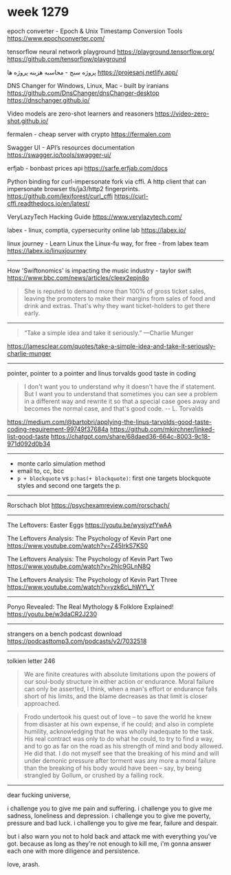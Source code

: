 # week 1279
epoch converter - Epoch & Unix Timestamp Conversion Tools
https://www.epochconverter.com/

tensorflow neural network playground
https://playground.tensorflow.org/
https://github.com/tensorflow/playground

پروژه سنج - محاسبه هزینه پروژه ها
https://projesanj.netlify.app/

DNS Changer for Windows, Linux, Mac - built by iranians
https://github.com/DnsChanger/dnsChanger-desktop
https://dnschanger.github.io/

Video models are zero-shot learners and reasoners
https://video-zero-shot.github.io/

fermalen - cheap server with crypto
https://fermalen.com

Swagger UI - API’s resources documentation
https://swagger.io/tools/swagger-ui/

erfjab - bonbast prices api
https://sarfe.erfjab.com/docs

Python binding for curl-impersonate fork via cffi. A http client that can impersonate browser tls/ja3/http2 fingerprints.
https://github.com/lexiforest/curl_cffi
https://curl-cffi.readthedocs.io/en/latest/

VeryLazyTech Hacking Guide
https://www.verylazytech.com/

labex - linux, comptia, cypersecurity online lab
https://labex.io/

linux journey - Learn Linux the Linux-fu way, for free - from labex team
https://labex.io/linuxjourney

---

How 'Swiftonomics' is impacting the music industry - taylor swift
https://www.bbc.com/news/articles/cleex2epjn8o
> She is reputed to demand more than 100% of gross ticket sales, leaving the promoters to make their margins from sales of food and drink and extras. That's why they want ticket-holders to get there early.

---

> “Take a simple idea and take it seriously.” —Charlie Munger

https://jamesclear.com/quotes/take-a-simple-idea-and-take-it-seriously-charlie-munger

---

pointer, pointer to a pointer and linus torvalds good taste in coding

> I don't want you to understand why it doesn't have the if statement. But I want you to understand that sometimes you can see a problem in a different way and rewrite it so that a special case goes away and becomes the normal case, and that's good code. -- L. Torvalds

https://medium.com/@bartobri/applying-the-linus-tarvolds-good-taste-coding-requirement-99749f37684a
https://github.com/mkirchner/linked-list-good-taste
https://chatgpt.com/share/68daed36-664c-8003-9c18-971d092d0b34

---

- monte carlo simulation method
- email to, cc, bcc
- `p + blockquote` vs `p:has(+ blockquote)`: first one targets blockquote styles and second one targets the p.

---

Rorschach blot
https://psychexamreview.com/rorschach/

---

The Leftovers: Easter Eggs
https://youtu.be/wysjyzfYwAA

The Leftovers Analysis: The Psychology of Kevin Part one
https://www.youtube.com/watch?v=Z45IrkS7KS0

The Leftovers Analysis: The Psychology of Kevin Part Two
https://www.youtube.com/watch?v=2hlc9GLnN8Q

The Leftovers Analysis: The Psychology of Kevin Part Three
https://www.youtube.com/watch?v=yzk6c\_hWY\_Y

---

Ponyo Revealed: The Real Mythology & Folklore Explained!
https://youtu.be/w3daCR2J230

---

strangers on a bench podcast download
https://podcasttomp3.com/podcasts/v2/7032518

---

tolkien letter 246

> We are finite creatures with absolute limitations upon the powers of our soul-body structure in either action or endurance. Moral failure can only be asserted, I think, when a man's effort or endurance falls short of his limits, and the blame decreases as that limit is closer approached.

> Frodo undertook his quest out of love – to save the world he knew from disaster at his own expense, if he could; and also in complete humility, acknowledging that he was wholly inadequate to the task. His real contract was only to do what he could, to try to find a way, and to go as far on the road as his strength of mind and body allowed. He did that. I do not myself see that the breaking of his mind and will under demonic pressure after torment was any more a moral failure than the breaking of his body would have been – say, by being strangled by Gollum, or crushed by a falling rock.

---

dear fucking universe,

i challenge you to give me pain and suffering. i challenge you to give me sadness, loneliness and depression. i challenge you to give me poverty, pressure and bad luck. i challenge you to give me fear, failure and despair.

but i also warn you not to hold back and attack me with everything you've got. because as long as they're not enough to kill me, i'm gonna answer each one with more diligence and persistence.

love, arash.